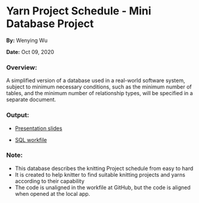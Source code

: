 # Yarn Project Schedule - Mini Database Project
**By:** Wenying Wu

**Date:** Oct 09, 2020

### Overview:
A simplified version of a database used in a real-world software system, subject to minimum necessary conditions, such as the minimum number of tables, and the minimum number of relationship types, will be specified in a separate document.

### Output:

- [Presentation slides](https://github.com/Wenying-Wu/Yarn-Project-Schedule/blob/main/slides_yarn_project_schedule.pdf)

- [SQL workfile](https://github.com/Wenying-Wu/Yarn-Project-Schedule/blob/main/workfile_yarn_project_schedule.sql)

### Note: 
- This database describes the knitting Project schedule from easy to hard 
- It is created to help knitter to find suitable knitting projects and yarns according to their capability
- The code is unaligned in the workfile at GitHub, but the code is aligned when opened at the local app.